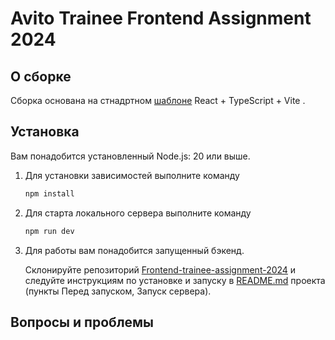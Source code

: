 # Avito Trainee Frontend Assignment 2024

## О сборке

Сборка основана на стнадртном [шаблоне](<https://github.com/vitejs/vite/tree/main/packages/create-vite/template-react-ts>) React + TypeScript + Vite .

## Установка

Вам понадобится установленный Node.js: 20 или выше.

1. Для установки зависимостей выполните команду

    ```bash
    npm install
    ```

2. Для старта локального сервера выполните команду

    ```bash
    npm run dev
    ```

3. Для работы вам понадобится запущенный бэкенд.

    Склонируйте репозиторий [Frontend-trainee-assignment-2024](https://gitverse.ru/avito.tech/tech-internship/content/main/Tech%20Internships%20/Frontend/Frontend-trainee-assignment-2024) и следуйте инструкциям по установке и запуску в [README.md](https://gitverse.ru/avito.tech/tech-internship/content/main/Tech%20Internships%20/Frontend/Frontend-trainee-assignment-2024/frontend-trainee-assignment-autumn-2024.md) проекта (пункты Перед запуском, Запуск сервера).

## Вопросы и проблемы
